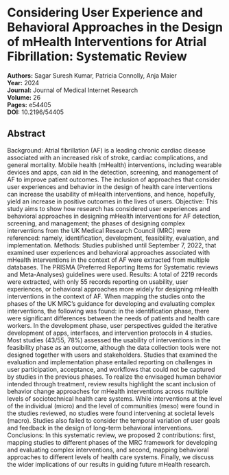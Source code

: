 # Considering User Experience and Behavioral Approaches in the Design of mHealth Interventions for Atrial Fibrillation: Systematic Review

**Authors:** Sagar Suresh Kumar, Patricia Connolly, Anja Maier  
**Year:** 2024  
**Journal:** Journal of Medical Internet Research  
**Volume:** 26  
**Pages:** e54405  
**DOI:** 10.2196/54405  

## Abstract
Background: Atrial fibrillation (AF) is a leading chronic cardiac disease associated with an increased risk of stroke, cardiac complications, and general mortality. Mobile health (mHealth) interventions, including wearable devices and apps, can aid in the detection, screening, and management of AF to improve patient outcomes. The inclusion of approaches that consider user experiences and behavior in the design of health care interventions can increase the usability of mHealth interventions, and hence, hopefully, yield an increase in positive outcomes in the lives of users.
Objective: This study aims to show how research has considered user experiences and behavioral approaches in designing mHealth interventions for AF detection, screening, and management; the phases of designing complex interventions from the UK Medical Research Council (MRC) were referenced: namely, identification, development, feasibility, evaluation, and implementation.
Methods: Studies published until September 7, 2022, that examined user experiences and behavioral approaches associated with mHealth interventions in the context of AF were extracted from multiple databases. The PRISMA (Preferred Reporting Items for Systematic reviews and Meta-Analyses) guidelines were used.
Results: A total of 2219 records were extracted, with only 55 records reporting on usability, user experiences, or behavioral approaches more widely for designing mHealth interventions in the context of AF. When mapping the studies onto the phases of the UK MRC’s guidance for developing and evaluating complex interventions, the following was found: in the identification phase, there were significant differences between the needs of patients and health care workers. In the development phase, user perspectives guided the iterative development of apps, interfaces, and intervention protocols in 4 studies. Most studies (43/55, 78%) assessed the usability of interventions in the feasibility phase as an outcome, although the data collection tools were not designed together with users and stakeholders. Studies that examined the evaluation and implementation phase entailed reporting on challenges in user participation, acceptance, and workflows that could not be captured by studies in the previous phases. To realize the envisaged human behavior intended through treatment, review results highlight the scant inclusion of behavior change approaches for mHealth interventions across multiple levels of sociotechnical health care systems. While interventions at the level of the individual (micro) and the level of communities (meso) were found in the studies reviewed, no studies were found intervening at societal levels (macro). Studies also failed to consider the temporal variation of user goals and feedback in the design of long-term behavioral interventions.
Conclusions: In this systematic review, we proposed 2 contributions: first, mapping studies to different phases of the MRC framework for developing and evaluating complex interventions, and second, mapping behavioral approaches to different levels of health care systems. Finally, we discuss the wider implications of our results in guiding future mHealth research.

